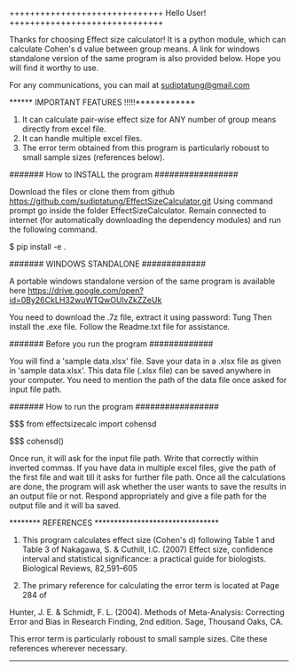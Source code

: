 ++++++++++++++++++++++++++++++ Hello User! ++++++++++++++++++++++++++++++

Thanks for choosing Effect size calculator! It is a python module, which can calculate Cohen's d value between group means. A link for windows standalone version of the same program is also provided below. Hope you will find it worthy to use.

For any communications, you can mail at sudiptatung@gmail.com

****** IMPORTANT FEATURES !!!!!************

1. It can calculate pair-wise effect size for ANY number of group means directly from excel file.
2. It can handle multiple excel files.
3. The error term obtained from this program is particularly roboust to small sample sizes (references below).

#######   How to INSTALL the program   #################

Download the files or clone them from github https://github.com/sudiptatung/EffectSizeCalculator.git
Using command prompt go inside the folder EffectSizeCalculator. Remain connected to internet (for automatically downloading the dependency modules) and run the following command.

$ pip install -e .

#######   WINDOWS STANDALONE   #############

A portable windows standalone version of the same program is available here https://drive.google.com/open?id=0By26CkLH32wuWTQwOUlvZkZZeUk

You need to download the .7z file, extract it using password: Tung
Then install the .exe file.
Follow the Readme.txt file for assistance.

#######   Before you run the program   #############

You will find a 'sample data.xlsx' file. Save your data in a .xlsx file as given in 'sample data.xlsx'. This data file (.xlsx file) can be saved anywhere in your computer. You need to mention the path of the data file once asked for input file path.

#######   How to run the program   #################

$$$ from effectsizecalc import cohensd

$$$ cohensd()

Once run, it will ask for the input file path. Write that correctly within inverted commas. If you have data in multiple excel files, give the path of the first file and wait till it asks for further file path. Once all the calculations are done, the program will ask whether the user wants to save the results in an output file or not. Respond appropriately and give a file path for the output file and it will ba saved.

******** REFERENCES ********************************

1. This program calculates effect size (Cohen's d) following Table 1 and Table 3 of
Nakagawa, S. & Cuthill, I.C. (2007) Effect size, confidence interval and statistical significance: a practical guide for biologists. Biological Reviews, 82,591–605

2. The primary reference for calculating the error term is located at Page 284 of

Hunter, J. E. & Schmidt, F. L. (2004). Methods of Meta-Analysis: Correcting Error and Bias in Research Finding, 2nd edition. Sage, Thousand Oaks, CA.

This error term is particularly roboust to small sample sizes. Cite these references wherever necessary.

****************************************************